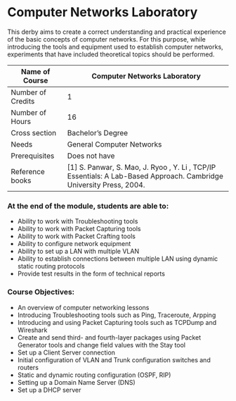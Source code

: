 
# Computer Networks Laboratory

This derby aims to create a correct understanding and practical experience of the basic concepts of computer networks. For this purpose, while introducing the tools and equipment used to establish computer networks, experiments that have included theoretical topics should be performed.


| Name of Course |	Computer Networks Laboratory |
|---|---|
| Number of Credits | 1 |
| Number of Hours | 16 | 
| Cross section | Bachelor’s Degree | 
| Needs | General Computer Networks |
| Prerequisites | Does not have | 
| Reference books | [1] S. Panwar, S. Mao, J. Ryoo , Y. Li , TCP/IP Essentials: A Lab-Based Approach. Cambridge University Press, 2004. |


### At the end of the module, students are able to:

- Ability to work with Troubleshooting tools
- Ability to work with Packet Capturing tools
- Ability to work with Packet Crafting tools
- Ability to configure network equipment
- Ability to set up a LAN with multiple VLAN
- Ability to establish connections between multiple LAN using dynamic static routing protocols
- Provide test results in the form of technical reports
	

### Course Objectives:

- An overview of computer networking lessons
- Introducing Troubleshooting tools such as Ping, Traceroute, Arpping
- Introducing and using Packet Capturing tools such as TCPDump and Wireshark
- Create and send third- and fourth-layer packages using Packet Generator tools and change field values with the Stay tool
- Set up a Client Server connection
- Initial configuration of VLAN and Trunk configuration switches and routers
- Static and dynamic routing configuration (OSPF, RIP)
- Setting up a Domain Name Server (DNS)
- Set up a DHCP server